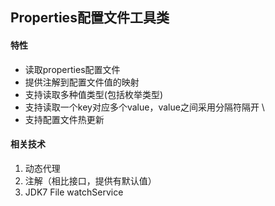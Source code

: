 ## Properties配置文件工具类 

#### 特性
* 读取properties配置文件  
* 提供注解到配置文件值的映射  
* 支持读取多种值类型(包括枚举类型)  
* 支持读取一个key对应多个value，value之间采用分隔符隔开  \
* 支持配置文件热更新


#### 相关技术 
1. 动态代理
2. 注解（相比接口，提供有默认值）
3. JDK7 File watchService
